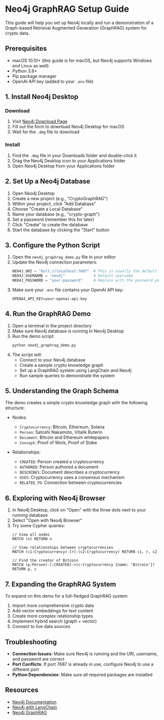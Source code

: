 # Neo4j GraphRAG Setup Guide

This guide will help you set up Neo4j locally and run a demonstration of a Graph-based Retrieval Augmented Generation (GraphRAG) system for crypto data.

## Prerequisites

- macOS 10.10+ (this guide is for macOS, but Neo4j supports Windows and Linux as well)
- Python 3.8+
- Pip package manager
- OpenAI API key (added to your `.env` file)

## 1. Install Neo4j Desktop

### Download

1. Visit [Neo4j Download Page](https://neo4j.com/download/)
2. Fill out the form to download Neo4j Desktop for macOS
3. Wait for the `.dmg` file to download

### Install

1. Find the `.dmg` file in your Downloads folder and double-click it
2. Drag the Neo4j Desktop icon to your Applications folder
3. Open Neo4j Desktop from your Applications folder

## 2. Set Up a Neo4j Database

1. Open Neo4j Desktop
2. Create a new project (e.g., "CryptoGraphRAG")
3. Within your project, click "Add Database"
4. Choose "Create a Local Database"
5. Name your database (e.g., "crypto-graph")
6. Set a password (remember this for later)
7. Click "Create" to create the database
8. Start the database by clicking the "Start" button

## 3. Configure the Python Script

1. Open the `neo4j_graphrag_demo.py` file in your editor
2. Update the Neo4j connection parameters:
   ```python
   NEO4J_URI = "bolt://localhost:7687"  # This is usually the default URI
   NEO4J_USERNAME = "neo4j"             # Default username
   NEO4J_PASSWORD = "your-password"     # Replace with the password you set in step 2.6
   ```
3. Make sure your `.env` file contains your OpenAI API key:
   ```
   OPENAI_API_KEY=your-openai-api-key
   ```

## 4. Run the GraphRAG Demo

1. Open a terminal in the project directory
2. Make sure Neo4j database is running in Neo4j Desktop
3. Run the demo script:
   ```bash
   python neo4j_graphrag_demo.py
   ```
4. The script will:
   - Connect to your Neo4j database
   - Create a sample crypto knowledge graph
   - Set up a GraphRAG system using LangChain and Neo4j
   - Run sample queries to demonstrate the system

## 5. Understanding the Graph Schema

The demo creates a simple crypto knowledge graph with the following structure:

- Nodes:
  - `Cryptocurrency`: Bitcoin, Ethereum, Solana
  - `Person`: Satoshi Nakamoto, Vitalik Buterin
  - `Document`: Bitcoin and Ethereum whitepapers
  - `Concept`: Proof of Work, Proof of Stake

- Relationships:
  - `CREATED`: Person created a cryptocurrency
  - `AUTHORED`: Person authored a document
  - `DESCRIBES`: Document describes a cryptocurrency
  - `USES`: Cryptocurrency uses a consensus mechanism
  - `RELATED_TO`: Connection between cryptocurrencies

## 6. Exploring with Neo4j Browser

1. In Neo4j Desktop, click on "Open" with the three dots next to your running database
2. Select "Open with Neo4j Browser"
3. Try some Cypher queries:
   ```cypher
   // View all nodes
   MATCH (n) RETURN n
   
   // View relationships between cryptocurrencies
   MATCH (c1:Cryptocurrency)-[r]-(c2:Cryptocurrency) RETURN c1, r, c2
   
   // Find the creator of Bitcoin
   MATCH (p:Person)-[:CREATED]->(c:Cryptocurrency {name: 'Bitcoin'}) RETURN p, c
   ```

## 7. Expanding the GraphRAG System

To expand on this demo for a full-fledged GraphRAG system:

1. Import more comprehensive crypto data
2. Add vector embeddings for text content
3. Create more complex relationship types
4. Implement hybrid search (graph + vector)
5. Connect to live data sources

## Troubleshooting

- **Connection Issues**: Make sure Neo4j is running and the URI, username, and password are correct
- **Port Conflicts**: If port 7687 is already in use, configure Neo4j to use a different port
- **Python Dependencies**: Make sure all required packages are installed

## Resources

- [Neo4j Documentation](https://neo4j.com/docs/)
- [Neo4j with LangChain](https://python.langchain.com/docs/integrations/providers/neo4j/)
- [Neo4j GraphRAG](https://neo4j.com/docs/graph-data-science/current/graph-rag/) 